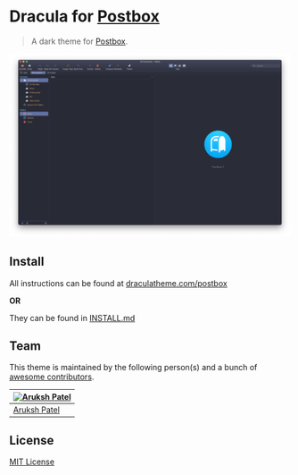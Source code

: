 # Dracula for [Postbox](https://www.postbox-inc.com)

> A dark theme for [Postbox](https://www.postbox-inc.com).

![Screenshot](./screenshot_1.png)

## Install

All instructions can be found at [draculatheme.com/postbox](https://draculatheme.com/postbox)

**OR**

They can be found in [INSTALL.md](./INSTALL.md)

## Team

This theme is maintained by the following person(s) and a bunch of [awesome contributors](https://github.com/dracula/foobar/graphs/contributors).

| [![Aruksh Patel](https://github.com/arukshpatel.png?size=100)](https://github.com/arukshpatel) |
| ---------------------------------------------------------------------------------------------- |
| [Aruksh Patel](https://github.com/arukshpatel)                                                 |

## License

[MIT License](./LICENSE)
